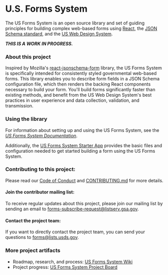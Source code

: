 # U.S. Forms System

The US Forms System is an open source library and set of guiding principles for building complex web-based forms using [React](https://reactjs.org), the [JSON Schema standard](http://json-schema.org/), and the [US Web Design System](https://designsystem.digital.gov/).

***THIS IS A WORK IN PROGRESS.***

### About this project

Inspired by Mozilla's [react-jsonschema-form](https://github.com/mozilla-services/react-jsonschema-form) library, the US Forms System is specifically intended for consistently styled governmental web-based forms. This library enables you to describe form fields in a JSON Schema configuration file, which then renders the backing React components necessary to build your form. You'll build forms significantly faster than existing methods, and benefit from the US Web Design System's best practices in user experience and data collection, validation, and transmission.

### Using the library

For information about setting up and using the US Forms System, see the *[US Forms System Documentation](../docs/README.md)*.

Additionally, the [US Forms System Starter App](https://github.com/usds/us-forms-system-starter-app) provides the basic files and configuration needed to get started building a form using the US Forms System.

### Contributing to this project:

Please read our [Code of Conduct](https://github.com/usds/us-forms-system/blob/master/CODE_OF_CONDUCT.md) and [CONTRIBUTING.md](https://github.com/usds/us-forms-system/blob/master/CONTRIBUTING.md) for more details.

#### Join the contributor mailing list: 

To receive regular updates about this project, please join our mailing list by sending an email to forms-subscribe-request@listserv.gsa.gov. 

#### Contact the project team:

If you want to directly contact the project team, you can send your questions to forms@lists.usds.gov. 

### More project artifacts

- Roadmap, research, and process: [US Forms System Wiki](https://github.com/usds/us-forms-system/wiki)
- Project progress: [US Forms System Project Board](https://github.com/orgs/usds/projects/3)
